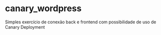 # canary_wordpress
Simples exercício de conexão back e frontend com possibilidade de uso de Canary Deployment
